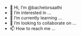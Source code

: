 - 👋 Hi, I’m @bachelorsaathi
- 👀 I’m interested in ...
- 🌱 I’m currently learning ...
- 💞️ I’m looking to collaborate on ...
- 📫 How to reach me ...

<!---
bachelorsaathi/bachelorsaathi is a ✨ special ✨ repository because its `README.md` (this file) appears on your GitHub profile.
You can click the Preview link to take a look at your changes.
--->
